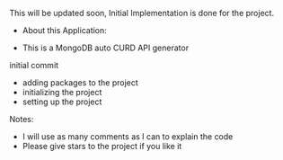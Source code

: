 This will be updated soon, Initial Implementation is done for the project.

* About this Application:
- This is a MongoDB auto CURD API generator

initial commit
- adding packages to the project
- initializing the project
- setting up the project

Notes:
- I will use as many comments as I can to explain the code
- Please give stars to the project if you like it
